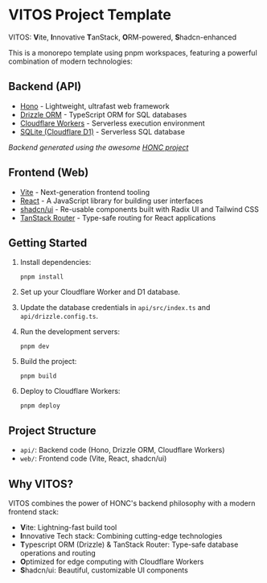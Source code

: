 # VITOS Project Template

VITOS: **V**ite, **I**nnovative **T**anStack, **O**RM-powered, **S**hadcn-enhanced

This is a monorepo template using pnpm workspaces, featuring a powerful combination of modern technologies:

## Backend (API)

- [Hono](https://hono.dev/) - Lightweight, ultrafast web framework
- [Drizzle ORM](https://orm.drizzle.team/) - TypeScript ORM for SQL databases
- [Cloudflare Workers](https://workers.cloudflare.com/) - Serverless execution environment
- [SQLite (Cloudflare D1)](https://developers.cloudflare.com/d1/) - Serverless SQL database

_Backend generated using the awesome [HONC project](https://honc.dev/)_

## Frontend (Web)

- [Vite](https://vitejs.dev/) - Next-generation frontend tooling
- [React](https://reactjs.org/) - A JavaScript library for building user interfaces
- [shadcn/ui](https://ui.shadcn.com/) - Re-usable components built with Radix UI and Tailwind CSS
- [TanStack Router](https://tanstack.com/router/v1) - Type-safe routing for React applications

## Getting Started

1. Install dependencies:

   ```
   pnpm install
   ```

2. Set up your Cloudflare Worker and D1 database.

3. Update the database credentials in `api/src/index.ts` and `api/drizzle.config.ts`.

4. Run the development servers:

   ```
   pnpm dev
   ```

5. Build the project:

   ```
   pnpm build
   ```

6. Deploy to Cloudflare Workers:
   ```
   pnpm deploy
   ```

## Project Structure

- `api/`: Backend code (Hono, Drizzle ORM, Cloudflare Workers)
- `web/`: Frontend code (Vite, React, shadcn/ui)

## Why VITOS?

VITOS combines the power of HONC's backend philosophy with a modern frontend stack:

- **V**ite: Lightning-fast build tool
- **I**nnovative Tech stack: Combining cutting-edge technologies
- **T**ypescript ORM (Drizzle) & TanStack Router: Type-safe database operations and routing
- **O**ptimized for edge computing with Cloudflare Workers
- **S**hadcn/ui: Beautiful, customizable UI components
